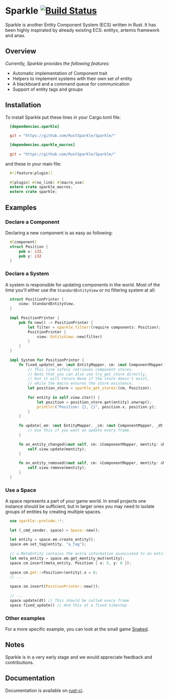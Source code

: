 Sparkle [![Build Status](https://travis-ci.org/RustSparkle/Sparkle.svg)](https://travis-ci.org/RustSparkle/Sparkle)
=======

Sparkle is another Entity Component System (ECS) written in Rust. It has been highly inspirated
by already existing ECS: entityx, artemis framework and anax.

## Overview

*Currently, Sparkle provides the following features:*

- Automatic implementation of Component trait
- Helpers to implement systems with their own set of entity
- A blackboard and a command queue for communication
- Support of entity tags and groups

## Installation

To install Sparkle put these lines in your Cargo.toml file:

```toml
  [dependencies.sparkle]
  
  git = "https://github.com/RustSparkle/Sparkle/"

  [dependencies.sparkle_macros]
  
  git = "https://github.com/RustSparkle/Sparkle/"
```

and these in your main file:

```rust
  #![feature(plugin)]
  
  #[plugin] #[no_link] #[macro_use]
  extern crate sparkle_macros;
  extern crate sparkle;
```

## Examples

### Declare a Component

Declaring a new component is as easy as following:

```rust
  #[component]
  struct Position {
      pub x: i32,
      pub y: i32
  }
```

### Declare a System

A system is responsible for updating components in the world. Most of the time you'll either use the `StandardEntityView` or no filtering system at all:

```rust
  struct PositionPrinter {
      view: StandardEntityView,
  }
  
  impl PositionPrinter {
      pub fn new() -> PositionPrinter {
          let filter = sparkle_filter!(require components: Position);
          PositionPrinter {
              view: EntityView::new(filter)
          }
      }
  }
  
  impl System for PositionPrinter {
      fn fixed_update(_em: &mut EntityMapper, cm: &mut ComponentMapper) {
          // This line safely retrieves component stores.
          // Note that you can also use try_get_store directly,
          // but it will return None if the store doesn't exist,
          // while the macro ensures the store existence.
          let position_store = sparkle_get_stores!(cm, Position);
          
          for entity in self.view.iter() {
              let position = position_store.get(entity).unwrap();
              println!("Position: {}, {}", position.x, position.y);
          }
      }
      
      fn update(_em: &mut EntityMapper, _cm: &mut ComponentMapper, _dt: f32) {
          // Use this if you want an update every frame.
      }
      
      fn on_entity_changed(&mut self, cm: &ComponentMapper, mentity: &MetaEntity) {
          self.view.update(mentity);
      }
      
      fn on_entity_removed(&mut self, cm: &ComponentMapper, mentity: &MetaEntity) {
          self.view.remove(mentity);
      }
  }
```

### Use a Space

A space represents a part of your game world. In small projects one instance should be sufficient, but in larger ones you may need to isolate groups of entities by creating multiple spaces.

```rust
  use sparkle::prelude::*;
  
  let (_cmd_sender, space) = Space::new();
  
  let entity = space.em.create_entity();
  space.em.set_tag(entity, "a_tag");
  
  // a MetaEntity contains the extra information associated to an entity.
  let meta_entity = space.em.get_mentity_mut(entity);
  space.cm.insert(meta_entity, Position { x: 5, y: 8 });
  
  space.cm.get::<Position>(entity).x = 8;
  // ...
  
  space.sm.insert(PositionPrinter::new());
  
  // ...
  space.update(dt) // This should be called every frame
  space.fixed_update() // And this at a fixed timestep
```

### Other examples

For a more specific example, you can look at the small game [Snaked](https://github.com/RustSparkle/Snaked).

## Notes

Sparkle is in a very early stage and we would appreciate feedback and contributions.

## Documentation

Documentation is available on [rust-ci](http://rust-ci.org/RustSparkle/Sparkle/doc/sparkle/index.html).
